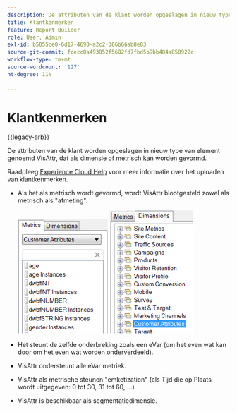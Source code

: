 ```yaml
---
description: De attributen van de klant worden opgeslagen in nieuw type van element genoemd VisAttr, dat als dimensie of metrisch kan worden gevormd.
title: Klantkenmerken
feature: Report Builder
role: User, Admin
exl-id: b5855ce0-6d17-4690-a2c2-366b66ab8e83
source-git-commit: fcecc8a493852f5682fd7fbd5b9bb484a850922c
workflow-type: tm+mt
source-wordcount: '127'
ht-degree: 11%

---
```


# Klantkenmerken

{{legacy-arb}}

De attributen van de klant worden opgeslagen in nieuw type van element genoemd VisAttr, dat als dimensie of metrisch kan worden gevormd.

Raadpleeg [Experience Cloud Help](https://experienceleague.adobe.com/docs/core-services/interface/customer-attributes/attributes.html) voor meer informatie over het uploaden van klantkenmerken.

* Als het als metrisch wordt gevormd, wordt VisAttr blootgesteld zowel als metrisch als &quot;afmeting&quot;.

  ![ Schermschot die metrische en afmetende Attributen van de Klant tonen.](assets/ca_metrics.png) ![](assets/ca_dimension.png)

* Het steunt de zelfde onderbreking zoals een eVar (om het even wat kan door om het even wat worden onderverdeeld).
* VisAttr ondersteunt alle eVar metriek.
* VisAttr als metrische steunen &quot;emketization&quot; (als Tijd die op Plaats wordt uitgegeven: 0 tot 30, 31 tot 60, ...)
* VisAttr is beschikbaar als segmentatiedimensie.
